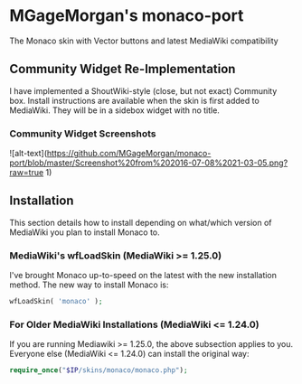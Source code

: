 #  MGageMorgan's monaco-port
The Monaco skin with Vector buttons and latest MediaWiki compatibility

## Community Widget Re-Implementation
I have implemented a ShoutWiki-style (close, but not exact) Community box. Install instructions are available when the skin is first added to MediaWiki. They will be in a sidebox widget with no title.

### Community Widget Screenshots
![alt-text](https://github.com/MGageMorgan/monaco-port/blob/master/Screenshot%20from%202016-07-08%2021-03-05.png?raw=true 1)


## Installation
This section details how to install depending on what/which version of MediaWiki you plan to install Monaco to.

### MediaWiki's wfLoadSkin (MediaWiki >= 1.25.0)
I've brought Monaco up-to-speed on the latest with the new installation method. The new way to install Monaco is:

```php
wfLoadSkin( 'monaco' );
```

### For Older MediaWiki Installations (MediaWiki <= 1.24.0)
If you are running Mediawiki >= 1.25.0, the above subsection applies to you. Everyone else (MediaWiki <= 1.24.0) can install the original way:

```php
require_once("$IP/skins/monaco/monaco.php");
```


